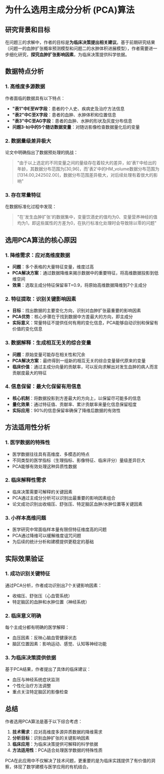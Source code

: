 # 为什么选用主成分分析 (PCA)算法

## 研究背景和目标

在问题三的求解中，作者的目标是**为临床决策提出相关建议**。基于前期研究结果（问题一的血肿扩张概率预测模型和问题二的水肿体积进展模型），作者需要进一步细化研究，**探究血肿扩张影响因素**，为临床决策提供科学依据。

## 数据特点分析

### 1. 高维度多源数据
作者面临的数据具有以下特点：
- **"表1"中E至W字段**：患者的个人史、疾病史及治疗方法信息
- **"表2"中C至X字段**：患者的血肿、水肿体积和位置信息  
- **"表3"中C至AG字段**：患者的血肿、水肿的形状及灰度分布信息
- **问题3-b)中的5个随访数据变量**：对随访影像检查数据量化后的变量

### 2. 数据量级差异极大
论文中明确指出了数据预处理的挑战：
> "由于以上选定的不同变量之间的量级存在着较大的差异，如'表1'中给出的年龄，其数据分布范围为[30,96]，而'表2'中的HM_volume数据分布范围为[1314.00,242502.00]，数据分布范围差异极大，对后续处理有着很大的影响"

### 3. 存在常量特征
在数据标准化过程中发现：
> "在'发生血肿扩张'的数据集中，变量饮酒史的值均为0、变量营养神经的值均为1，即这些属性的方差为0，在执行标准化处理时会导致除以零的问题"

## 选用PCA算法的核心原因

### 1. **降维需求：应对高维度数据**
- **问题**：多个表格的大量特征变量，维度过高
- **PCA解决方案**：通过数据降维来揭示数据中的重要特征，将高维数据投影到低维空间
- **效果**：选取主成分特征保留率T=0.9，将原始高维数据降维到7个主成分

### 2. **特征提取：识别关键影响因素**
- **目标**：找出数据的主要变化方向，识别对血肿扩张最重要的影响因素
- **PCA优势**：核心步骤在于找到数据中方差最大的方向，即主成分
- **实际意义**：常量特征不提供任何有用的变化信息，PCA能够自动识别和保留有价值的变化信息

### 3. **数据解释：生成相互无关的综合变量**
- **问题**：原始变量可能存在相关性和冗余
- **PCA解决方案**：最终得到一组新的相互无关的综合变量替代原来的变量
- **临床价值**：通过主成分向量的贡献率，可以反向求解出对发生血肿的病人而言贡献度最大的特征

### 4. **信息保留：最大化保留有用信息**
- **核心机制**：将数据投影到方差最大的方向上，以保留尽可能多的信息
- **量化效果**：通过特征值、贡献率、累计贡献率来量化信息保留程度
- **实际应用**：90%的信息保留率确保了降维后数据的有效性

## 方法适用性分析

### 1. **医学数据的特殊性**
- 医学数据往往具有高维度、多模态的特点
- 不同类型的医学指标（生理指标、影像特征、临床评分）量级差异巨大
- PCA能够有效处理这种异质性数据

### 2. **临床解释性需求**
- 临床决策需要可解释的关键因素
- PCA通过主成分分析可以识别出最重要的影响因素组合
- 论文成功识别出收缩压、舒张压、特定脑区血肿/水肿位置等关键因素

### 3. **小样本高维问题**
- 医学研究中常面临样本量有限但特征维度高的问题
- PCA通过降维可以缓解维度诅咒问题
- 为后续的统计分析和建模提供更稳定的基础

## 实际效果验证

### 1. **成功识别关键特征**
通过PCA分析，作者成功识别出7个关键影响因素：
- 收缩压、舒张压（心血管系统）
- 特定脑区的血肿和水肿位置（神经系统）

### 2. **临床意义明确**
每个主成分都有明确的医学解释：
- 血压因素：反映心脑血管健康状态
- 脑区位置因素：影响运动、感觉、认知等神经功能

### 3. **为临床决策提供依据**
基于PCA结果，作者提出了具体的临床建议：
- 血压与神经系统症状监测
- 个性化治疗方法调整
- 重点关注特定脑区的影像检查

## 总结

作者选用PCA算法是基于以下综合考虑：
1. **技术需求**：应对高维度多源异质数据的降维需求
2. **分析目标**：识别血肿扩张的关键影响因素
3. **临床应用**：为临床决策提供可解释的科学依据
4. **方法适用性**：PCA适合处理医学数据的特殊性质

PCA在此应用中不仅解决了技术问题，更重要的是为临床实践提供了有价值的洞察，体现了数学建模与医学应用的有机结合。 